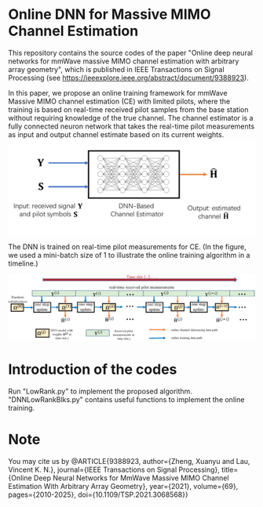 # Online DNN for Massive MIMO Channel Estimation
This repository contains the source codes of the paper "Online deep neural networks for mmWave massive MIMO channel estimation with arbitrary array geometry", which is published in IEEE Transactions on Signal Processing (see https://ieeexplore.ieee.org/abstract/document/9388923).

In this paper, we propose an online training framework for mmWave Massive MIMO channel estimation (CE) with limited pilots, where the training is based on real-time received pilot samples from the base station without requiring knowledge of the true channel. The channel estimator is a fully connected neuron network that takes the real-time pilot measurements as input and output channel estimate based on its current weights. 
![fishy](images/DNN_Blocks.png)

The DNN is trained on real-time pilot measurements for CE. (In the figure, we used a mini-batch size of 1 to illustrate the online training algorithm in a timeline.)

![fishy](images/online_timeline.png)

# Introduction of the codes
Run "LowRank.py" to implement the proposed algorithm.
"DNNLowRankBlks.py" contains useful functions to implement the online training.


# Note
You may cite us by
@ARTICLE{9388923,
  author={Zheng, Xuanyu and Lau, Vincent K. N.},
  journal={IEEE Transactions on Signal Processing}, 
  title={Online Deep Neural Networks for MmWave Massive MIMO Channel Estimation With Arbitrary Array Geometry}, 
  year={2021},
  volume={69},
  pages={2010-2025},
  doi={10.1109/TSP.2021.3068568}}
